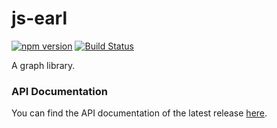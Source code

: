 # js-earl

[![npm version](https://badge.fury.io/js/%40ignavia%2Fearl.svg)](https://badge.fury.io/js/%40ignavia%2Fearl) [![Build Status](https://travis-ci.org/Ignavia/js-earl.svg?branch=master)](https://travis-ci.org/Ignavia/js-earl)

A graph library.

### API Documentation

You can find the API documentation of the latest release [here](http://ignavia.github.io/js-earl).
